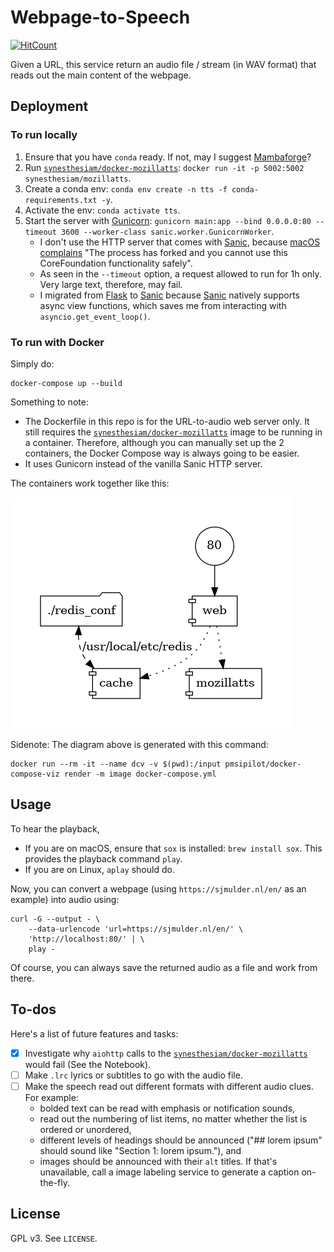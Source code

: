 # Webpage-to-Speech

[![HitCount](http://hits.dwyl.com/tslmy/tts.svg)](http://hits.dwyl.com/tslmy/tts)

Given a URL, this service return an audio file / stream (in WAV format) that reads out the main content of the webpage.


## Deployment

### To run locally

1. Ensure that you have `conda` ready. If not, may I suggest [Mambaforge][mf]?
1. Run [`synesthesiam/docker-mozillatts`][mz]: `docker run -it -p 5002:5002 synesthesiam/mozillatts`.
2. Create a conda env: `conda env create -n tts -f conda-requirements.txt -y`.
3. Activate the env: `conda activate tts`.
5. Start the server with [Gunicorn][gu]: `gunicorn main:app --bind 0.0.0.0:80 --timeout 3600 --worker-class sanic.worker.GunicornWorker`.
   - I don't use the HTTP server that comes with [Sanic][sn], because [macOS complains][mc] "The process has forked and you cannot use this CoreFoundation functionality safely".
   - As seen in the `--timeout` option, a request allowed to run for 1h only. Very large text, therefore, may fail.
   - I migrated from [Flask][fl] to [Sanic][sn] because [Sanic][sn] natively supports async view functions, which saves me from interacting with `asyncio.get_event_loop()`.


[mf]: https://github.com/conda-forge/miniforge#mambaforge
[mz]: https://github.com/synesthesiam/docker-mozillatts
[mc]: https://stackoverflow.com/a/62615386/1147061
[fl]: https://flask.palletsprojects.com/en/1.1.x/
[gu]: https://gunicorn.org/
[sn]: https://sanicframework.org/

### To run with Docker

Simply do:

```shell
docker-compose up --build
```

Something to note:

- The Dockerfile in this repo is for the URL-to-audio web server only. It still requires the [`synesthesiam/docker-mozillatts`][mz] image to be running in a container. Therefore, although you can manually set up the 2 containers, the Docker Compose way is always going to be easier.
- It uses Gunicorn instead of the vanilla Sanic HTTP server.

The containers work together like this:

![diagram](docker-compose.png)

Sidenote: The diagram above is generated with this command:

```shell
docker run --rm -it --name dcv -v $(pwd):/input pmsipilot/docker-compose-viz render -m image docker-compose.yml
```

## Usage

To hear the playback, 
- If you are on macOS, ensure that `sox` is installed: `brew install sox`. This provides the playback command `play`. 
- If you are on Linux, `aplay` should do.

Now, you can convert a webpage (using `https://sjmulder.nl/en/` as an example) into audio using:

```shell
curl -G --output - \
    --data-urlencode 'url=https://sjmulder.nl/en/' \
    'http://localhost:80/' | \
    play -
```

Of course, you can always save the returned audio as a file and work from there.

## To-dos

Here's a list of future features and tasks:

- [x] Investigate why `aiohttp` calls to the [`synesthesiam/docker-mozillatts`][mz] would fail (See the Notebook).
- [ ] Make `.lrc` lyrics or subtitles to go with the audio file.
- [ ] Make the speech read out different formats with different audio clues. For example:
  - bolded text can be read with emphasis or notification sounds, 
  - read out the numbering of list items, no matter whether the list is ordered or unordered, 
  - different levels of headings should be announced ("## lorem ipsum" should sound like "Section 1: lorem ipsum."), and 
  - images should be announced with their `alt` titles. If that's unavailable, call a image labeling service to generate a caption on-the-fly.

## License

GPL v3. See `LICENSE`.

